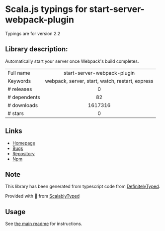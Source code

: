 
# Scala.js typings for start-server-webpack-plugin

Typings are for version 2.2

## Library description:
Automatically start your server once Webpack's build completes.

|                    |                 |
| ------------------ | :-------------: |
| Full name          | start-server-webpack-plugin |
| Keywords           | webpack, server, start, watch, restart, express |
| # releases         | 0 |
| # dependents       | 82 |
| # downloads        | 1617316 |
| # stars            | 0 |

## Links
- [Homepage](https://github.com/ericclemmons/start-server-webpack-plugin#readme)
- [Bugs](https://github.com/ericclemmons/start-server-webpack-plugin/issues)
- [Repository](https://github.com/ericclemmons/start-server-webpack-plugin)
- [Npm](https://www.npmjs.com/package/start-server-webpack-plugin)
    


## Note
This library has been generated from typescript code from [DefinitelyTyped](https://definitelytyped.org).

Provided with :purple_heart: from [ScalablyTyped](https://github.com/oyvindberg/ScalablyTyped)

## Usage
See [the main readme](../../readme.md) for instructions.


